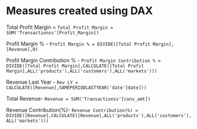 # Measures created using DAX

Total Profit Margin = `Total Profit Margin = SUM('Transactionss'[Profit_Margin])`

Profit Margin % -  `Profit Margin % = DIVIDE([Total Profit Margin],[Revenue],0)`

Profit Margin Contribution % -  `Profit Margin Contribution % = DIVIDE([Total Profit Margin],CALCULATE([Total Profit Margin],ALL('products'),ALL('customers'),ALL('markets')))`

Revenue Last Year - `Rev LY = CALCULATE([Revenue],SAMEPERIODLASTYEAR('date'[date]))`

Total Revenue- `Revenue = SUM('Transactionss'[conv_amt])`

Revenue Contribution(%)- `Revenue Contribution(%) = DIVIDE([Revenue],CALCULATE([Revenue],ALL('products'),ALL('customers'),ALL('markets')))`


